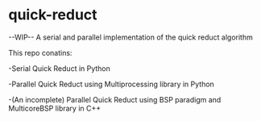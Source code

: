 # quick-reduct
--WIP--
A serial and parallel implementation of the quick reduct algorithm 

This repo conatins: 

-Serial Quick Reduct in Python

-Parallel Quick Reduct using Multiprocessing library in Python

-(An incomplete) Parallel Quick Reduct using BSP paradigm and MulticoreBSP library in C++
